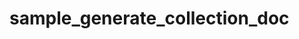# sample_generate_collection_doc

<!--start requires_ansible-->
<!--end requires_ansible-->

<!--start collection content-->
<!--end collection content-->

